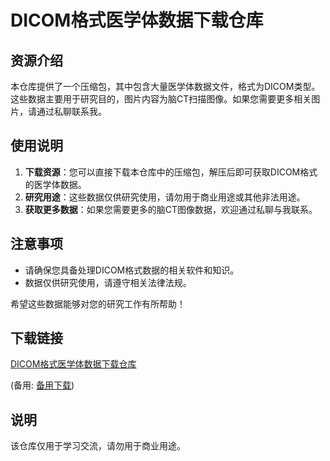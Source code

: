 # DICOM格式医学体数据下载仓库

## 资源介绍

本仓库提供了一个压缩包，其中包含大量医学体数据文件，格式为DICOM类型。这些数据主要用于研究目的，图片内容为脑CT扫描图像。如果您需要更多相关图片，请通过私聊联系我。

## 使用说明

1. **下载资源**：您可以直接下载本仓库中的压缩包，解压后即可获取DICOM格式的医学体数据。
2. **研究用途**：这些数据仅供研究使用，请勿用于商业用途或其他非法用途。
3. **获取更多数据**：如果您需要更多的脑CT图像数据，欢迎通过私聊与我联系。

## 注意事项

- 请确保您具备处理DICOM格式数据的相关软件和知识。
- 数据仅供研究使用，请遵守相关法律法规。

希望这些数据能够对您的研究工作有所帮助！

## 下载链接
[DICOM格式医学体数据下载仓库](https://pan.quark.cn/s/4ad4501059ae) 

(备用: [备用下载](https://pan.baidu.com/s/1UU2UYHJ8fIyPVzAQDfq5zA?pwd=1234))

## 说明

该仓库仅用于学习交流，请勿用于商业用途。
